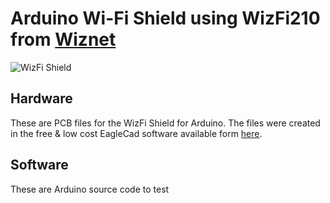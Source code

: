 # Arduino Wi-Fi Shield using WizFi210 from [Wiznet](http://www.wiznet.co.kr/)

![WizFi Shield](http://wiznetblog.cafe24.com/wp/wp-content/uploads/2012/07/WizFi_Shield.jpg "WizFi Shield")

## Hardware
These are PCB files for the WizFi Shield for Arduino. The files were created in the free & low cost EagleCad software available form [here](http://www.cadsoftusa.com/download-eagle/?language=en).

## Software
These are Arduino source code to test
